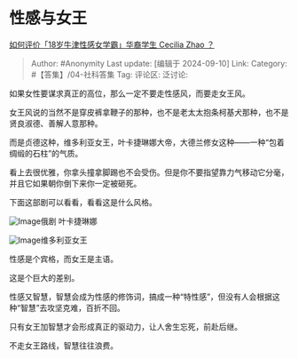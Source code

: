 # 性感与女王
[如何评价「18岁牛津性感女学霸」华裔学生 Cecilia Zhao ？](https://www.zhihu.com/question/274730401/answer/3620864459)

> Author: #Anonymity
> Last update: [编辑于 2024-09-10]
> Link:
> Category: #【答集】/04-社科答集 
> Tag: 
> 评论区:
> 泛讨论:

如果女性要谋求真正的高位，那么一定不要走性感风，而要走女王风。

女王风说的当然不是穿皮裤拿鞭子的那种，也不是老太太抱条柯基犬那种，也不是贤良淑德、善解人意那种。

而是贞德这种，维多利亚女王，叶卡捷琳娜大帝，大德兰修女这种——一种“包着绸缎的石柱”的气质。

看上去很优雅，你拿头撞拿脚踢也不会受伤。但是你不要指望靠力气移动它分毫，并且它如果朝你倒下来你一定被砸死。

下面这部剧可以看看，看看这是什么风格。

![Image](https://picx.zhimg.com/50/v2-11c741b8db65a18d06ea6a89980de1a4_720w.jpg?source=2c26e567)俄剧 叶卡捷琳娜

![Image](https://pica.zhimg.com/50/v2-0ed5c0649dfeadbb298586369f7037fd_720w.jpg?source=2c26e567)维多利亚女王

性感是个宾格，而女王是主语。

这是个巨大的差别。

性感又智慧，智慧会成为性感的修饰词，搞成一种“特性感”，但没有人会根据这种“智慧”去攻坚克难，百折不回。

只有女王加智慧才会形成真正的驱动力，让人舍生忘死，前赴后继。

不走女王路线，智慧往往浪费。